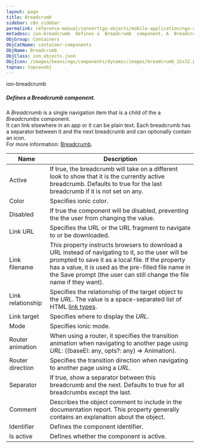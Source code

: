 ```yaml
---
layout: page
title: Breadcrumb
sidebar: c8o_sidebar
permalink: reference-manual/convertigo-objects/mobile-application/ngx-components/container-components/breadcrumb/
metadesc: ion-breadcrumb  Defines a  Breadcrumb  component. A  Breadcrumb  is a single navigation item that is a child of the a  Breadcrumbs  component. It can 
ObjGroup: Containers
ObjCatName: container-components
ObjName: Breadcrumb
ObjClass: ion_objects.json
ObjIcon: /images/beans/ngx/components/dynamic/images/breadcrumb_32x32.png
topnav: topnavobj
---
```

ion-breadcrumb<br/>

##### Defines a <i>Breadcrumb</i> component.<br/>
A <i>Breadcrumb</i> is a single navigation item that is a child of the a <i>Breadcrumbs</i> component.<br/>
It can link elsewhere in an app or it can be plain text. Each breadcrumb has a separator between it and the next breadcrumb and can optionally contain an icon.<br/>
 For more information: <a href='https://ionicframework.com/docs/api/breadcrumb'>Breadcrumb</a>.

Name | Description 
--- | ---
Active | If true, the breadcrumb will take on a different look to show that it is the currently active breadcrumb. Defaults to true for the last breadcrumb if it is not set on any.
Color | Specifies ionic color.
Disabled | If true the component will be disabled, preventing the the user from changing the value.
Link URL | Specifies the URL or the URL fragment to navigate to or be downloaded.
Link filename | This property instructs browsers to download a URL instead of navigating to it, so the user will be prompted to save it as a local file. If the property has a value, it is used as the pre-filled file name in the Save prompt (the user can still change the file name if they want).
Link relationship | Specifies the relationship of the target object to the <i>URL</i>. The value is a space-separated list of HTML <a href='https://developer.mozilla.org/en-US/docs/Web/HTML/Link_types'>link types</a>.
Link target | Specifies where to display the <i>URL</i>.
Mode | Specifies ionic mode.
Router animation | When using a router, it specifies the transition animation when navigating to another page using <i>URL</i>: ((baseEl: any, opts?: any) => Animation).
Router direction | Specifies the transition direction when navigating to another page using a <i>URL</i>.
Separator | If true, show a separator between this breadcrumb and the next. Defaults to true for all breadcrumbs except the last.
Comment | Describes the object comment to include in the documentation report.  This property generally contains an explanation about the object. 
Identifier | Defines the component identifier.  
Is active | Defines whether the component is active. 

